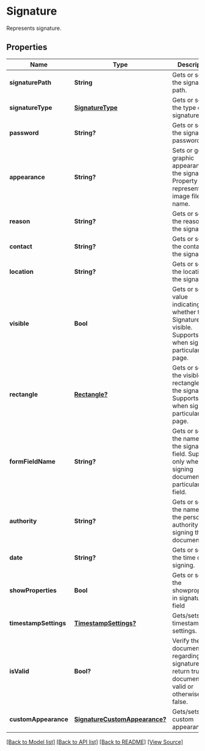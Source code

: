 ﻿# Signature
Represents signature.

## Properties
Name | Type | Description | Notes
------------ | ------------- | ------------- | -------------
**signaturePath** | **String** | Gets or sets the signature path. | 
**signatureType** | [**SignatureType**](SignatureType.md) | Gets or sets the type of the signature. | 
**password** | **String?** | Gets or sets the signature password. | [optional]
**appearance** | **String?** | Sets or gets a graphic appearance for the signature. Property value represents an image file name. | [optional]
**reason** | **String?** | Gets or sets the reason of the signature. | [optional]
**contact** | **String?** | Gets or sets the contact of the signature. | [optional]
**location** | **String?** | Gets or sets the location of the signature. | [optional]
**visible** | **Bool** | Gets or sets a value indicating whether this Signature is visible. Supports only when signing particular page. | 
**rectangle** | [**Rectangle?**](Rectangle.md) | Gets or sets the visible rectangle of the signature. Supports only when signing particular page. | [optional]
**formFieldName** | **String?** | Gets or sets the name of the signature field. Supports only when signing document with particular form field. | [optional]
**authority** | **String?** | Gets or sets the name of the person or authority signing the document.. | [optional]
**date** | **String?** | Gets or sets the time of signing. | [optional]
**showProperties** | **Bool** | Gets or sets the showproperties in signature field | 
**timestampSettings** | [**TimestampSettings?**](TimestampSettings.md) | Gets/sets timestamp settings. | [optional]
**isValid** | **Bool?** | Verify the document regarding this signature and return true if document is valid or otherwise false. | [optional]
**customAppearance** | [**SignatureCustomAppearance?**](SignatureCustomAppearance.md) | Gets/sets the custom appearance. | [optional]

[[Back to Model list]](../README.md#documentation-for-models) [[Back to API list]](../README.md#documentation-for-api-endpoints) [[Back to README]](../README.md) [[View Source]](../AsposePdfCloud/Models/Signature.swift)

